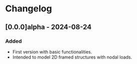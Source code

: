 # Changelog

## [0.0.0]alpha - 2024-08-24
### Added
- First version with basic functionalities.
- Intended to model 2D framed structures with nodal loads.
